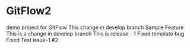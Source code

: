 # GitFlow2
demo project for GitFlow
This change in develop branch
Sample Feature
This is a change in develop branch
This is release - 1
Fixed template bug
Fixed Test issue-1 #2
